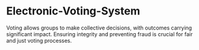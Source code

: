 # Electronic-Voting-System
Voting allows groups to make collective decisions, with outcomes carrying significant impact. Ensuring integrity and preventing fraud is crucial for fair and just voting processes.
